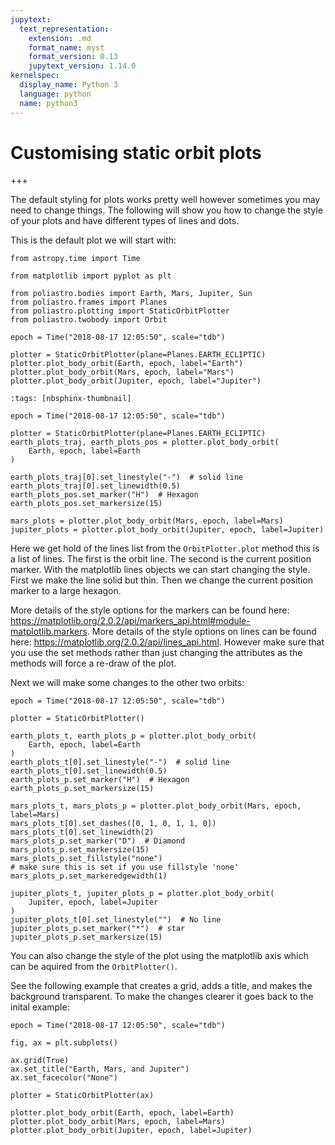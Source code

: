 ```yaml
---
jupytext:
  text_representation:
    extension: .md
    format_name: myst
    format_version: 0.13
    jupytext_version: 1.14.0
kernelspec:
  display_name: Python 3
  language: python
  name: python3
---
```


# Customising static orbit plots

+++

The default styling for plots works pretty well however sometimes you may need to change things. The following will show you how to change the style of your plots and have different types of lines and dots.

This is the default plot we will start with:

```{code-cell}
from astropy.time import Time

from matplotlib import pyplot as plt

from poliastro.bodies import Earth, Mars, Jupiter, Sun
from poliastro.frames import Planes
from poliastro.plotting import StaticOrbitPlotter
from poliastro.twobody import Orbit
```

```{code-cell}
epoch = Time("2018-08-17 12:05:50", scale="tdb")

plotter = StaticOrbitPlotter(plane=Planes.EARTH_ECLIPTIC)
plotter.plot_body_orbit(Earth, epoch, label="Earth")
plotter.plot_body_orbit(Mars, epoch, label="Mars")
plotter.plot_body_orbit(Jupiter, epoch, label="Jupiter")
```

```{code-cell}
:tags: [nbsphinx-thumbnail]

epoch = Time("2018-08-17 12:05:50", scale="tdb")

plotter = StaticOrbitPlotter(plane=Planes.EARTH_ECLIPTIC)
earth_plots_traj, earth_plots_pos = plotter.plot_body_orbit(
    Earth, epoch, label=Earth
)

earth_plots_traj[0].set_linestyle("-")  # solid line
earth_plots_traj[0].set_linewidth(0.5)
earth_plots_pos.set_marker("H")  # Hexagon
earth_plots_pos.set_markersize(15)

mars_plots = plotter.plot_body_orbit(Mars, epoch, label=Mars)
jupiter_plots = plotter.plot_body_orbit(Jupiter, epoch, label=Jupiter)
```

Here we get hold of the lines list from the `OrbitPlotter.plot` method this is a list of lines. The first is the orbit line. The second is the current position marker. With the matplotlib lines objects we can start changing the style. First we make the line solid but thin. Then we change the current position marker to a large hexagon.

More details of the style options for the markers can be found here: https://matplotlib.org/2.0.2/api/markers_api.html#module-matplotlib.markers.
More details of the style options on lines can be found here: https://matplotlib.org/2.0.2/api/lines_api.html. However make sure that you use the set methods rather than just changing the attributes as the methods will force a re-draw of the plot.

Next we will make some changes to the other two orbits:

```{code-cell}
epoch = Time("2018-08-17 12:05:50", scale="tdb")

plotter = StaticOrbitPlotter()

earth_plots_t, earth_plots_p = plotter.plot_body_orbit(
    Earth, epoch, label=Earth
)
earth_plots_t[0].set_linestyle("-")  # solid line
earth_plots_t[0].set_linewidth(0.5)
earth_plots_p.set_marker("H")  # Hexagon
earth_plots_p.set_markersize(15)

mars_plots_t, mars_plots_p = plotter.plot_body_orbit(Mars, epoch, label=Mars)
mars_plots_t[0].set_dashes([0, 1, 0, 1, 1, 0])
mars_plots_t[0].set_linewidth(2)
mars_plots_p.set_marker("D")  # Diamond
mars_plots_p.set_markersize(15)
mars_plots_p.set_fillstyle("none")
# make sure this is set if you use fillstyle 'none'
mars_plots_p.set_markeredgewidth(1)

jupiter_plots_t, jupiter_plots_p = plotter.plot_body_orbit(
    Jupiter, epoch, label=Jupiter
)
jupiter_plots_t[0].set_linestyle("")  # No line
jupiter_plots_p.set_marker("*")  # star
jupiter_plots_p.set_markersize(15)
```

You can also change the style of the plot using the matplotlib axis which can be aquired from the `OrbitPlotter()`.

See the following example that creates a grid, adds a title, and makes the background transparent. To make the changes clearer it goes back to the inital example:

```{code-cell}
epoch = Time("2018-08-17 12:05:50", scale="tdb")

fig, ax = plt.subplots()

ax.grid(True)
ax.set_title("Earth, Mars, and Jupiter")
ax.set_facecolor("None")

plotter = StaticOrbitPlotter(ax)

plotter.plot_body_orbit(Earth, epoch, label=Earth)
plotter.plot_body_orbit(Mars, epoch, label=Mars)
plotter.plot_body_orbit(Jupiter, epoch, label=Jupiter)
```
